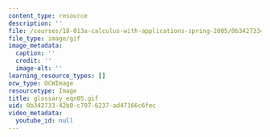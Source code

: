 ```yaml
---
content_type: resource
description: ''
file: /courses/18-013a-calculus-with-applications-spring-2005/0b34273342b0c7976237ad47366c6fec_glossary_eqn05.gif
file_type: image/gif
image_metadata:
  caption: ''
  credit: ''
  image-alt: ''
learning_resource_types: []
ocw_type: OCWImage
resourcetype: Image
title: glossary_eqn05.gif
uid: 0b342733-42b0-c797-6237-ad47366c6fec
video_metadata:
  youtube_id: null
---
```

